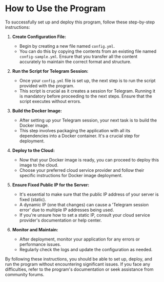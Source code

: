 # How to Use the Program

To successfully set up and deploy this program, follow these step-by-step instructions:

1. **Create Configuration File:**
   - Begin by creating a new file named `config.yml`.
   - You can do this by copying the contents from an existing file named `config-sample.yml`. Ensure that you transfer all the content accurately to maintain the correct format and structure.

2. **Run the Script for Telegram Session:**
   - Once your `config.yml` file is set up, the next step is to run the script provided with the program.
   - This script is crucial as it creates a session for Telegram. Running it is mandatory before proceeding to the next steps. Ensure that the script executes without errors.

3. **Build the Docker Image:**
   - After setting up your Telegram session, your next task is to build the Docker image.
   - This step involves packaging the application with all its dependencies into a Docker container. It's a crucial step for deployment.

4. **Deploy to the Cloud:**
   - Now that your Docker image is ready, you can proceed to deploy this image to the cloud.
   - Choose your preferred cloud service provider and follow their specific instructions for Docker image deployment.

5. **Ensure Fixed Public IP for the Server:**
   - It's essential to make sure that the public IP address of your server is fixed (static).
   - A dynamic IP (one that changes) can cause a 'Telegram session error' due to multiple IP addresses being used.
   - If you're unsure how to set a static IP, consult your cloud service provider's documentation or help center.

6. **Monitor and Maintain:**
   - After deployment, monitor your application for any errors or performance issues.
   - Regularly check the logs and update the configuration as needed.

By following these instructions, you should be able to set up, deploy, and run the program without encountering significant issues. If you face any difficulties, refer to the program's documentation or seek assistance from community forums.
